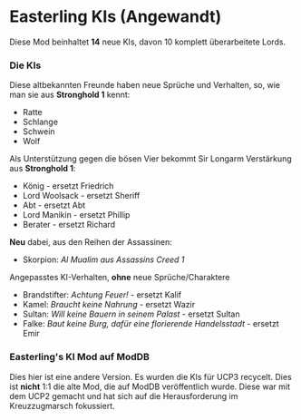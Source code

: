 # Easterling KIs (Angewandt)

Diese Mod beinhaltet **14** neue KIs, davon 10 komplett überarbeitete Lords.

### Die KIs
Diese altbekannten Freunde haben neue Sprüche und Verhalten, so, wie man sie aus **Stronghold 1** kennt:
- Ratte
- Schlange
- Schwein
- Wolf

Als Unterstützung gegen die bösen Vier bekommt Sir Longarm Verstärkung aus **Stronghold 1**:
- König - ersetzt Friedrich
- Lord Woolsack - ersetzt Sheriff
- Abt - ersetzt Abt
- Lord Manikin - ersetzt Phillip
- Berater - ersetzt Richard

**Neu** dabei, aus den Reihen der Assassinen:
- Skorpion: *Al Mualim aus Assassins Creed 1*

Angepasstes KI-Verhalten, **ohne** neue Sprüche/Charaktere
- Brandstifter: *Achtung Feuer!* - ersetzt Kalif
- Kamel: *Braucht keine Nahrung* - ersetzt Wazir
- Sultan: *Will keine Bauern in seinem Palast* - ersetzt Sultan
- Falke: *Baut keine Burg, dafür eine florierende Handelsstadt* - ersetzt Emir

### Easterling's KI Mod auf ModDB
Dies hier ist eine andere Version. Es wurden die KIs für UCP3 recycelt. Dies ist **nicht** 1:1 die alte Mod, die auf ModDB veröffentlich wurde. Diese war mit dem UCP2 gemacht und hat sich auf die Herausforderung im Kreuzzugmarsch fokussiert.
